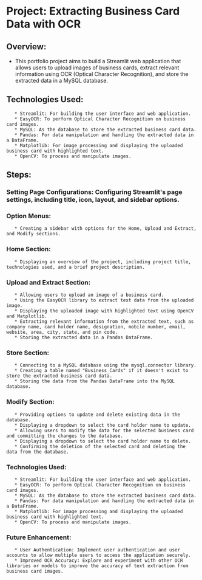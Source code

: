 # Project: Extracting Business Card Data with OCR
## Overview:
   * This portfolio project aims to build a Streamlit web application that allows users to upload images of business cards, extract relevant information using OCR (Optical Character Recognition), and store the extracted data in a MySQL database.
## Technologies Used:
       * Streamlit: For building the user interface and web application.
       * EasyOCR: To perform Optical Character Recognition on business card images.
       * MySQL: As the database to store the extracted business card data.
       * Pandas: For data manipulation and handling the extracted data in a DataFrame.
       * Matplotlib: For image processing and displaying the uploaded business card with highlighted text.
       * OpenCV: To process and manipulate images.
## Steps:
   ### Setting Page Configurations: Configuring Streamlit's page settings, including title, icon, layout, and sidebar options.
   ### Option Menus: 
       * Creating a sidebar with options for the Home, Upload and Extract, and Modify sections.
   ### Home Section: 
       * Displaying an overview of the project, including project title, technologies used, and a brief project description.
   ### Upload and Extract Section:
       * Allowing users to upload an image of a business card.
       * Using the EasyOCR library to extract text data from the uploaded image.
       * Displaying the uploaded image with highlighted text using OpenCV and Matplotlib.
       * Extracting relevant information from the extracted text, such as company name, card holder name, designation, mobile number, email, website, area, city, state, and pin code.
       * Storing the extracted data in a Pandas DataFrame.
  ### Store Section:
       * Connecting to a MySQL database using the mysql.connector library.
       * Creating a table named "Business_Cards" if it doesn't exist to store the extracted business card data.
       * Storing the data from the Pandas DataFrame into the MySQL database.
  ### Modify Section:
       * Providing options to update and delete existing data in the database.
       * Displaying a dropdown to select the card holder name to update.
       * Allowing users to modify the data for the selected business card and committing the changes to the database.
       * Displaying a dropdown to select the card holder name to delete.
       * Confirming the deletion of the selected card and deleting the data from the database.
  ### Technologies Used:
       * Streamlit: For building the user interface and web application.
       * EasyOCR: To perform Optical Character Recognition on business card images.
       * MySQL: As the database to store the extracted business card data.
       * Pandas: For data manipulation and handling the extracted data in a DataFrame.
       * Matplotlib: For image processing and displaying the uploaded business card with highlighted text.
       * OpenCV: To process and manipulate images.
### Future Enhancement:
       * User Authentication: Implement user authentication and user accounts to allow multiple users to access the application securely. 
       * Improved OCR Accuracy: Explore and experiment with other OCR libraries or models to improve the accuracy of text extraction from business card images.
